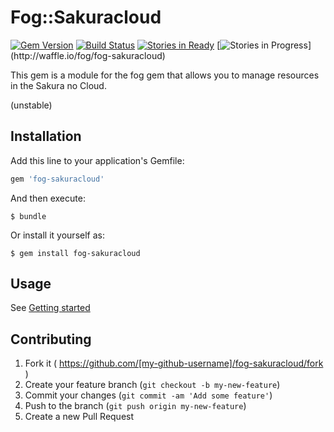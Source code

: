 # Fog::Sakuracloud

[![Gem Version](https://badge.fury.io/rb/fog-sakuracloud.svg)](http://badge.fury.io/rb/fog-sakuracloud)
[![Build Status](https://travis-ci.org/fog/fog-sakuracloud.svg?branch=master)](https://travis-ci.org/fog/fog-sakuracloud)
[![Stories in Ready](https://badge.waffle.io/fog/fog-sakuracloud.svg?label=ready&title=Ready)](http://waffle.io/fog/fog-sakuracloud) 
[![Stories in Progress](https://badge.waffle.io/fog/fog-sakuracloud.svg?label=In%20Progress&title=In%20Progress')](http://waffle.io/fog/fog-sakuracloud) 

This gem is a module for the fog gem that allows you to manage resources in the Sakura no Cloud.

(unstable)

## Installation

Add this line to your application's Gemfile:

```ruby
gem 'fog-sakuracloud'
```

And then execute:

    $ bundle

Or install it yourself as:

    $ gem install fog-sakuracloud

## Usage

See [Getting started](https://github.com/higanworks/fog-sakuracloud/wiki/Getting-started-for-SakuraCloud)

## Contributing

1. Fork it ( https://github.com/[my-github-username]/fog-sakuracloud/fork )
2. Create your feature branch (`git checkout -b my-new-feature`)
3. Commit your changes (`git commit -am 'Add some feature'`)
4. Push to the branch (`git push origin my-new-feature`)
5. Create a new Pull Request
